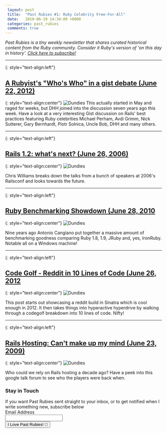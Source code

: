 ```yaml
---
 layout: post
 title:  "Past Rubies #1: Ruby Celebrity Free-For-All"
 date:   2019-06-19 14:34:09 +0000
 categories: past_rubies
 comments: true
---
```


*Past Rubies is a tiny weekly newsletter that shares curated historical content from the Ruby community. Consider it Ruby's version of 'on this day in history'. [Click here to subscribe!](link)*

_____________________________

{: style="text-align:left"}
## [A Rubyist's "Who's Who" in a gist debate (June 22, 2012)](https://gist.github.com/justinko/2838490)
{: style="text-align:center"}
![Dundies](https://i.imgur.com/4sXzUMn.png)
This actually started in May and raged for weeks, but DHH joined into the discussion seven years ago this week. Have a look at a very interesting Gist discussion on Rails' best practices featuring Ruby celebrities Michael Perham, Avdi Grimm, Nick Sutterer, Gary Bernhardt, Piotr Solnica, Uncle Bob, DHH and many others.

_____________________________

{: style="text-align:left"}
## [Rails 1.2: what's next? (June 26, 2006)](http://web.archive.org/web/20060711170219/http://cwilliams.textdriven.com/articles/2006/06/26/railsconf-and-rails-1-2)
{: style="text-align:center"}
![Dundies](https://i.imgur.com/Gkk4IVR.png)

Chris Williams breaks down the talks from a bunch of speakers at 2006's Railsconf and looks towards the future.

_____________________________

{: style="text-align:left"}
## [Ruby Benchmarking Showdown (June 28, 2010](https://programmingzen.com/the-great-ruby-shootout-windows-edition/)
{: style="text-align:center"}
![Dundies](https://i.imgur.com/tmUQOV0.png)

Nine years ago Antonio Cangiano put together a massive amount of benchmarking goodness comparing Ruby 1.8, 1.9, JRuby and, yes, IronRuby. Notable all on a Windows machine!

_____________________________

{: style="text-align:left"}
## [Code Golf - Reddit in 10 Lines of Code (June 26, 2012](http://www.drurly.com/blog/2012/06/26/reddit-in-10-lines-of-code/)
{: style="text-align:center"}
![Dundies](https://i.imgur.com/Vi40prK.png)

This post starts out showcasing a reddit build in Sinatra which is cool enough in 2012. It then takes things into hyperactive hyperdrive by walking through a codegolf breakdown into 10 lines of code. Nifty!

_____________________________

{: style="text-align:left"}
## [Rails Hosting: Can't make up my mind (June 23, 2009)](https://groups.google.com/forum/#!topic/rubyonrails-talk/s5u-60VgezY)
{: style="text-align:center"}
![Dundies](https://i.imgur.com/c5JEzKY.png)

Who could we rely on Rails hosting a decade ago? Have a peek into this google talk forum to see who the players were back when.

<form action="https://www.getdrip.com/forms/275494850/submissions" method="post" data-drip-embedded-form="275494850">
  <h3 data-drip-attribute="headline">Stay in Touch</h3>
  <div data-drip-attribute="description">If you want Past Rubies sent straight to your inbox, or to get notified when I write something new, subscribe below</div>
    <div>
        <label for="drip-email">Email Address</label><br />
        <input type="email" id="drip-email" name="fields[email]" value="" />
    </div>
  <div>
    <input type="submit" value="I Love Past Rubies! 💎" data-drip-attribute="sign-up-button" />
  </div>
</form>

<!-- Drip -->
<script type="text/javascript">
  var _dcq = _dcq || [];
  var _dcs = _dcs || {};
  _dcs.account = '2671646';

  (function() {
    var dc = document.createElement('script');
    dc.type = 'text/javascript'; dc.async = true;
    dc.src = '//tag.getdrip.com/2671646.js';
    var s = document.getElementsByTagName('script')[0];
    s.parentNode.insertBefore(dc, s);
  })();
</script>
<!-- end Drip -->

